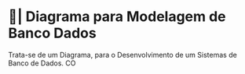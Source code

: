 # 🎲| Diagrama para Modelagem de Banco Dados

  Trata-se de um Diagrama, para o Desenvolvimento de um Sistemas de Banco de Dados. CO
 
